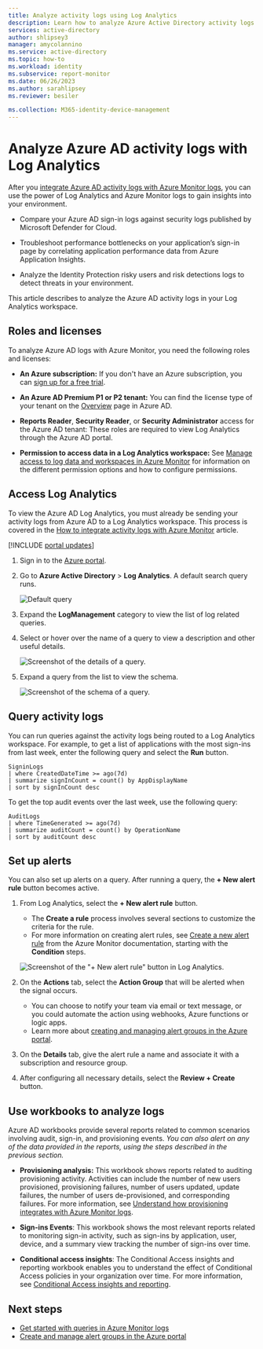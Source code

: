 ```yaml
---
title: Analyze activity logs using Log Analytics
description: Learn how to analyze Azure Active Directory activity logs using Log Analytics
services: active-directory
author: shlipsey3
manager: amycolannino
ms.service: active-directory
ms.topic: how-to
ms.workload: identity
ms.subservice: report-monitor
ms.date: 06/26/2023
ms.author: sarahlipsey
ms.reviewer: besiler

ms.collection: M365-identity-device-management
---
```


# Analyze Azure AD activity logs with Log Analytics

After you [integrate Azure AD activity logs with Azure Monitor logs](howto-integrate-activity-logs-with-log-analytics.md), you can use the power of Log Analytics and Azure Monitor logs to gain insights into your environment.

 * Compare your Azure AD sign-in logs against security logs published by Microsoft Defender for Cloud.
  
 * Troubleshoot performance bottlenecks on your application’s sign-in page by correlating application performance data from Azure Application Insights.

 * Analyze the Identity Protection risky users and risk detections logs to detect threats in your environment.

This article describes to analyze the Azure AD activity logs in your Log Analytics workspace. 

## Roles and licenses

To analyze Azure AD logs with Azure Monitor, you need the following roles and licenses:

* **An Azure subscription:** If you don't have an Azure subscription, you can [sign up for a free trial](https://azure.microsoft.com/free/).

* **An Azure AD Premium P1 or P2 tenant:** You can find the license type of your tenant on the [Overview](https://portal.azure.com/#blade/Microsoft_AAD_IAM/ActiveDirectoryMenuBlade/Overview) page in Azure AD.

* **Reports Reader**, **Security Reader**, or **Security Administrator** access for the Azure AD tenant: These roles are required to view Log Analytics through the Azure AD portal.

* **Permission to access data in a Log Analytics workspace:** See [Manage access to log data and workspaces in Azure Monitor](../../azure-monitor/logs/manage-access.md) for information on the different permission options and how to configure permissions.

## Access Log Analytics

To view the Azure AD Log Analytics, you must already be sending your activity logs from Azure AD to a Log Analytics workspace. This process is covered in the [How to integrate activity logs with Azure Monitor](howto-integrate-activity-logs-with-log-analytics.md) article.

[!INCLUDE [portal updates](~/articles/active-directory/includes/portal-update.md)]

1. Sign in to the [Azure portal](https://portal.azure.com). 

1. Go to **Azure Active Directory** > **Log Analytics**. A default search query runs.

    ![Default query](./media/howto-analyze-activity-logs-log-analytics/defaultquery.png)

1. Expand the **LogManagement** category to view the list of log related queries.

1. Select or hover over the name of a query to view a description and other useful details.

    ![Screenshot of the details of a query.](media/howto-analyze-activity-logs-log-analytics/log-analytics-query-details.png)

1. Expand a query from the list to view the schema.

    ![Screenshot of the schema of a query.](media/howto-analyze-activity-logs-log-analytics/log-analytics-query-schema.png)

## Query activity logs

You can run queries against the activity logs being routed to a Log Analytics workspace. For example, to get a list of applications with the most sign-ins from last week, enter the following query and select the **Run** button.

```
SigninLogs 
| where CreatedDateTime >= ago(7d)
| summarize signInCount = count() by AppDisplayName 
| sort by signInCount desc 
```

To get the top audit events over the last week, use the following query:

```
AuditLogs 
| where TimeGenerated >= ago(7d)
| summarize auditCount = count() by OperationName 
| sort by auditCount desc 
```
## Set up alerts

You can also set up alerts on a query. After running a query, the **+ New alert rule** button becomes active.

1. From Log Analytics, select the **+ New alert rule** button.
    - The **Create a rule** process involves several sections to customize the criteria for the rule.
    - For more information on creating alert rules, see [Create a new alert rule](../../azure-monitor/alerts/alerts-create-new-alert-rule.md) from the Azure Monitor documentation, starting with the **Condition** steps.
    
    ![Screenshot of the "+ New alert rule" button in Log Analytics.](media/howto-analyze-activity-logs-log-analytics/log-analytics-new-alert.png)

1. On the **Actions** tab, select the **Action Group** that will be alerted when the signal occurs.
    - You can choose to notify your team via email or text message, or you could automate the action using webhooks, Azure functions or logic apps.
    - Learn more about [creating and managing alert groups in the Azure portal](../../azure-monitor/alerts/action-groups.md).

1. On the **Details** tab, give the alert rule a name and associate it with a subscription and resource group.

1. After configuring all necessary details, select the **Review + Create** button. 

## Use workbooks to analyze logs

Azure AD workbooks provide several reports related to common scenarios involving audit, sign-in, and provisioning events. *You can also alert on any of the data provided in the reports, using the steps described in the previous section.*

* **Provisioning analysis:** This workbook shows reports related to auditing provisioning activity. Activities can include the number of new users provisioned, provisioning failures, number of users updated, update failures, the number of users de-provisioned, and corresponding failures. For more information, see [Understand how provisioning integrates with Azure Monitor logs](../app-provisioning/application-provisioning-log-analytics.md).

* **Sign-ins Events**: This workbook shows the most relevant reports related to monitoring sign-in activity, such as sign-ins by application, user, device, and a summary view tracking the number of sign-ins over time.

* **Conditional access insights**: The Conditional Access insights and reporting workbook enables you to understand the effect of Conditional Access policies in your organization over time. For more information, see [Conditional Access insights and reporting](../conditional-access/howto-conditional-access-insights-reporting.md).

## Next steps

* [Get started with queries in Azure Monitor logs](../../azure-monitor/logs/get-started-queries.md)
* [Create and manage alert groups in the Azure portal](../../azure-monitor/alerts/action-groups.md)
